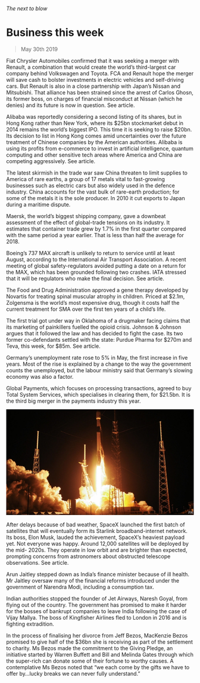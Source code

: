 ###### The next to blow

# Business this week 

> May 30th 2019 

Fiat Chrysler Automobiles confirmed that it was seeking a merger with Renault, a combination that would create the world’s third-largest car company behind Volkswagen and Toyota. FCA and Renault hope the merger will save cash to bolster investments in electric vehicles and self-driving cars. But Renault is also in a close partnership with Japan’s Nissan and Mitsubishi. That alliance has been strained since the arrest of Carlos Ghosn, its former boss, on charges of financial misconduct at Nissan (which he denies) and its future is now in question. See article. 

Alibaba was reportedly considering a second listing of its shares, but in Hong Kong rather than New York, where its $25bn stockmarket debut in 2014 remains the world’s biggest IPO. This time it is seeking to raise $20bn. Its decision to list in Hong Kong comes amid uncertainties over the future treatment of Chinese companies by the American authorities. Alibaba is using its profits from e-commerce to invest in artificial intelligence, quantum computing and other sensitive tech areas where America and China are competing aggressively. See article. 

The latest skirmish in the trade war saw China threaten to limit supplies to America of rare earths, a group of 17 metals vital to fast-growing businesses such as electric cars but also widely used in the defence industry. China accounts for the vast bulk of rare-earth production; for some of the metals it is the sole producer. In 2010 it cut exports to Japan during a maritime dispute. 

Maersk, the world’s biggest shipping company, gave a downbeat assessment of the effect of global-trade tensions on its industry. It estimates that container trade grew by 1.7% in the first quarter compared with the same period a year earlier. That is less than half the average for 2018. 

Boeing’s 737  MAX aircraft is unlikely to return to service until at least August, according to the International Air Transport Association. A recent meeting of global safety-regulators avoided putting a date on a return for the MAX, which has been grounded following two crashes. IATA stressed that it will be regulators who make the final decision. See article. 

The Food and Drug Administration approved a gene therapy developed by Novartis for treating spinal muscular atrophy in children. Priced at $2.1m, Zolgensma is the world’s most expensive drug, though it costs half the current treatment for SMA over the first ten years of a child’s life. 

The first trial got under way in Oklahoma of a drugmaker facing claims that its marketing of painkillers fuelled the opioid crisis. Johnson & Johnson argues that it followed the law and has decided to fight the case. Its two former co-defendants settled with the state: Purdue Pharma for $270m and Teva, this week, for $85m. See article. 

Germany’s unemployment rate rose to 5% in May, the first increase in five years. Most of the rise is explained by a change to the way the government counts the unemployed, but the labour ministry said that Germany’s slowing economy was also a factor. 

Global Payments, which focuses on processing transactions, agreed to buy Total System Services, which specialises in clearing them, for $21.5bn. It is the third big merger in the payments industry this year. 

![image](images/20190601_WWP001.jpg) 

After delays because of bad weather, SpaceX launched the first batch of satellites that will eventually form its Starlink broadband-internet network. Its boss, Elon Musk, lauded the achievement, SpaceX’s heaviest payload yet. Not everyone was happy. Around 12,000 satellites will be deployed by the mid- 2020s. They operate in low orbit and are brighter than expected, prompting concerns from astronomers about obstructed telescope observations. See article. 

Arun Jaitley stepped down as India’s finance minister because of ill health. Mr Jaitley oversaw many of the financial reforms introduced under the government of Narendra Modi, including a consumption tax. 

Indian authorities stopped the founder of Jet Airways, Naresh Goyal, from flying out of the country. The government has promised to make it harder for the bosses of bankrupt companies to leave India following the case of Vijay Mallya. The boss of Kingfisher Airlines fled to London in 2016 and is fighting extradition. 

In the process of finalising her divorce from Jeff Bezos, MacKenzie Bezos promised to give half of the $36bn she is receiving as part of the settlement to charity. Ms Bezos made the commitment to the Giving Pledge, an initiative started by Warren Buffett and Bill and Melinda Gates through which the super-rich can donate some of their fortune to worthy causes. A contemplative Ms Bezos noted that “we each come by the gifts we have to offer by…lucky breaks we can never fully understand.” 

